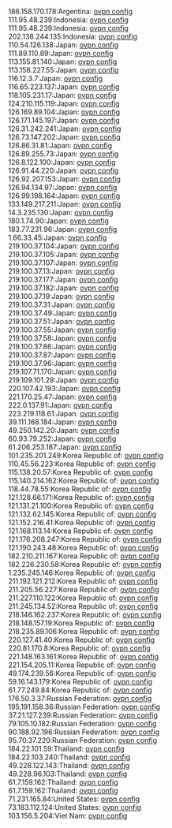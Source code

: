 186.158.170.178:Argentina: [ovpn config](vpn/186_158_170_178.ovpn)  
111.95.48.239:Indonesia: [ovpn config](vpn/111_95_48_239.ovpn)  
111.95.48.239:Indonesia: [ovpn config](vpn/111_95_48_239.ovpn)  
202.138.244.135:Indonesia: [ovpn config](vpn/202_138_244_135.ovpn)  
110.54.126.138:Japan: [ovpn config](vpn/110_54_126_138.ovpn)  
111.89.110.89:Japan: [ovpn config](vpn/111_89_110_89.ovpn)  
113.155.81.140:Japan: [ovpn config](vpn/113_155_81_140.ovpn)  
113.158.227.55:Japan: [ovpn config](vpn/113_158_227_55.ovpn)  
116.12.3.7:Japan: [ovpn config](vpn/116_12_3_7.ovpn)  
116.65.223.137:Japan: [ovpn config](vpn/116_65_223_137.ovpn)  
118.105.231.17:Japan: [ovpn config](vpn/118_105_231_17.ovpn)  
124.210.115.119:Japan: [ovpn config](vpn/124_210_115_119.ovpn)  
126.169.89.104:Japan: [ovpn config](vpn/126_169_89_104.ovpn)  
126.171.145.197:Japan: [ovpn config](vpn/126_171_145_197.ovpn)  
126.31.242.241:Japan: [ovpn config](vpn/126_31_242_241.ovpn)  
126.73.147.202:Japan: [ovpn config](vpn/126_73_147_202.ovpn)  
126.86.31.81:Japan: [ovpn config](vpn/126_86_31_81.ovpn)  
126.89.255.73:Japan: [ovpn config](vpn/126_89_255_73.ovpn)  
126.8.122.100:Japan: [ovpn config](vpn/126_8_122_100.ovpn)  
126.91.44.220:Japan: [ovpn config](vpn/126_91_44_220.ovpn)  
126.92.207.153:Japan: [ovpn config](vpn/126_92_207_153.ovpn)  
126.94.134.97:Japan: [ovpn config](vpn/126_94_134_97.ovpn)  
126.99.198.164:Japan: [ovpn config](vpn/126_99_198_164.ovpn)  
133.149.217.211:Japan: [ovpn config](vpn/133_149_217_211.ovpn)  
14.3.235.130:Japan: [ovpn config](vpn/14_3_235_130.ovpn)  
180.1.74.90:Japan: [ovpn config](vpn/180_1_74_90.ovpn)  
183.77.231.96:Japan: [ovpn config](vpn/183_77_231_96.ovpn)  
1.66.33.45:Japan: [ovpn config](vpn/1_66_33_45.ovpn)  
219.100.37.104:Japan: [ovpn config](vpn/219_100_37_104.ovpn)  
219.100.37.105:Japan: [ovpn config](vpn/219_100_37_105.ovpn)  
219.100.37.107:Japan: [ovpn config](vpn/219_100_37_107.ovpn)  
219.100.37.13:Japan: [ovpn config](vpn/219_100_37_13.ovpn)  
219.100.37.177:Japan: [ovpn config](vpn/219_100_37_177.ovpn)  
219.100.37.182:Japan: [ovpn config](vpn/219_100_37_182.ovpn)  
219.100.37.19:Japan: [ovpn config](vpn/219_100_37_19.ovpn)  
219.100.37.31:Japan: [ovpn config](vpn/219_100_37_31.ovpn)  
219.100.37.49:Japan: [ovpn config](vpn/219_100_37_49.ovpn)  
219.100.37.51:Japan: [ovpn config](vpn/219_100_37_51.ovpn)  
219.100.37.55:Japan: [ovpn config](vpn/219_100_37_55.ovpn)  
219.100.37.58:Japan: [ovpn config](vpn/219_100_37_58.ovpn)  
219.100.37.86:Japan: [ovpn config](vpn/219_100_37_86.ovpn)  
219.100.37.87:Japan: [ovpn config](vpn/219_100_37_87.ovpn)  
219.100.37.96:Japan: [ovpn config](vpn/219_100_37_96.ovpn)  
219.107.71.170:Japan: [ovpn config](vpn/219_107_71_170.ovpn)  
219.109.101.29:Japan: [ovpn config](vpn/219_109_101_29.ovpn)  
220.107.42.193:Japan: [ovpn config](vpn/220_107_42_193.ovpn)  
221.170.25.47:Japan: [ovpn config](vpn/221_170_25_47.ovpn)  
222.0.137.91:Japan: [ovpn config](vpn/222_0_137_91.ovpn)  
223.219.118.61:Japan: [ovpn config](vpn/223_219_118_61.ovpn)  
39.111.168.184:Japan: [ovpn config](vpn/39_111_168_184.ovpn)  
49.250.142.20:Japan: [ovpn config](vpn/49_250_142_20.ovpn)  
60.93.79.252:Japan: [ovpn config](vpn/60_93_79_252.ovpn)  
61.206.253.187:Japan: [ovpn config](vpn/61_206_253_187.ovpn)  
101.235.201.249:Korea Republic of: [ovpn config](vpn/101_235_201_249.ovpn)  
110.45.56.223:Korea Republic of: [ovpn config](vpn/110_45_56_223.ovpn)  
115.138.20.57:Korea Republic of: [ovpn config](vpn/115_138_20_57.ovpn)  
115.140.214.162:Korea Republic of: [ovpn config](vpn/115_140_214_162.ovpn)  
118.44.78.55:Korea Republic of: [ovpn config](vpn/118_44_78_55.ovpn)  
121.128.66.171:Korea Republic of: [ovpn config](vpn/121_128_66_171.ovpn)  
121.131.21.100:Korea Republic of: [ovpn config](vpn/121_131_21_100.ovpn)  
121.132.62.145:Korea Republic of: [ovpn config](vpn/121_132_62_145.ovpn)  
121.152.216.41:Korea Republic of: [ovpn config](vpn/121_152_216_41.ovpn)  
121.168.113.14:Korea Republic of: [ovpn config](vpn/121_168_113_14.ovpn)  
121.176.208.247:Korea Republic of: [ovpn config](vpn/121_176_208_247.ovpn)  
121.190.243.48:Korea Republic of: [ovpn config](vpn/121_190_243_48.ovpn)  
182.210.211.167:Korea Republic of: [ovpn config](vpn/182_210_211_167.ovpn)  
182.226.230.58:Korea Republic of: [ovpn config](vpn/182_226_230_58.ovpn)  
1.235.245.146:Korea Republic of: [ovpn config](vpn/1_235_245_146.ovpn)  
211.192.121.212:Korea Republic of: [ovpn config](vpn/211_192_121_212.ovpn)  
211.205.56.227:Korea Republic of: [ovpn config](vpn/211_205_56_227.ovpn)  
211.227.110.122:Korea Republic of: [ovpn config](vpn/211_227_110_122.ovpn)  
211.245.134.52:Korea Republic of: [ovpn config](vpn/211_245_134_52.ovpn)  
218.146.162.237:Korea Republic of: [ovpn config](vpn/218_146_162_237.ovpn)  
218.148.157.19:Korea Republic of: [ovpn config](vpn/218_148_157_19.ovpn)  
218.235.89.106:Korea Republic of: [ovpn config](vpn/218_235_89_106.ovpn)  
220.127.41.40:Korea Republic of: [ovpn config](vpn/220_127_41_40.ovpn)  
220.81.170.8:Korea Republic of: [ovpn config](vpn/220_81_170_8.ovpn)  
221.148.163.161:Korea Republic of: [ovpn config](vpn/221_148_163_161.ovpn)  
221.154.205.11:Korea Republic of: [ovpn config](vpn/221_154_205_11.ovpn)  
49.174.239.56:Korea Republic of: [ovpn config](vpn/49_174_239_56.ovpn)  
59.16.143.179:Korea Republic of: [ovpn config](vpn/59_16_143_179.ovpn)  
61.77.249.84:Korea Republic of: [ovpn config](vpn/61_77_249_84.ovpn)  
176.50.3.37:Russian Federation: [ovpn config](vpn/176_50_3_37.ovpn)  
195.191.158.36:Russian Federation: [ovpn config](vpn/195_191_158_36.ovpn)  
37.21.127.239:Russian Federation: [ovpn config](vpn/37_21_127_239.ovpn)  
79.105.10.182:Russian Federation: [ovpn config](vpn/79_105_10_182.ovpn)  
90.188.92.196:Russian Federation: [ovpn config](vpn/90_188_92_196.ovpn)  
95.70.37.220:Russian Federation: [ovpn config](vpn/95_70_37_220.ovpn)  
184.22.101.59:Thailand: [ovpn config](vpn/184_22_101_59.ovpn)  
184.22.103.240:Thailand: [ovpn config](vpn/184_22_103_240.ovpn)  
49.228.122.143:Thailand: [ovpn config](vpn/49_228_122_143.ovpn)  
49.228.96.103:Thailand: [ovpn config](vpn/49_228_96_103.ovpn)  
61.7.159.162:Thailand: [ovpn config](vpn/61_7_159_162.ovpn)  
61.7.159.162:Thailand: [ovpn config](vpn/61_7_159_162.ovpn)  
71.231.165.84:United States: [ovpn config](vpn/71_231_165_84.ovpn)  
73.183.112.124:United States: [ovpn config](vpn/73_183_112_124.ovpn)  
103.156.5.204:Viet Nam: [ovpn config](vpn/103_156_5_204.ovpn)  
